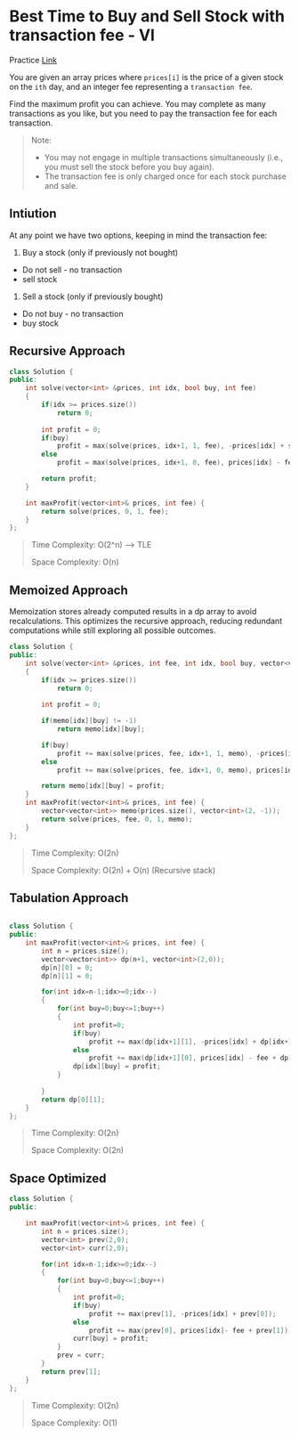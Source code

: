 # Best Time to Buy and Sell Stock with transaction fee - VI

Practice [Link](https://leetcode.com/problems/best-time-to-buy-and-sell-stock-with-transaction-fee/description/)

You are given an array prices where `prices[i]` is the price of a given stock on the `ith` day, and an integer fee representing a `transaction fee`.

Find the maximum profit you can achieve. You may complete as many transactions as you like, but you need to pay the transaction fee for each transaction.

> Note:
> - You may not engage in multiple transactions simultaneously (i.e., you must sell the stock before you buy again).
> - The transaction fee is only charged once for each stock purchase and sale.


## Intiution
At any point we have two options, keeping in mind the transaction fee:
1. Buy a stock (only if previously not bought)
-   Do not sell - no transaction
-   sell stock
1. Sell a stock (only if previously bought)
-   Do not buy - no transaction
-   buy stock
   


## Recursive Approach
```cpp
class Solution {
public:
    int solve(vector<int> &prices, int idx, bool buy, int fee)
    {
        if(idx >= prices.size())
            return 0;
        
        int profit = 0;
        if(buy)
            profit = max(solve(prices, idx+1, 1, fee), -prices[idx] + solve(prices, idx+1, 0, fee));
        else
            profit = max(solve(prices, idx+1, 0, fee), prices[idx] - fee + solve(prices, idx+1, 1, fee));

        return profit;
    }

    int maxProfit(vector<int>& prices, int fee) {
        return solve(prices, 0, 1, fee);
    }
};

```

> Time Complexity: O(2^n) --> TLE
>
> Space Complexity: O(n)


## Memoized Approach

Memoization stores already computed results in a dp array to avoid recalculations. This optimizes the recursive approach, reducing redundant computations while still exploring all possible outcomes.

```cpp
class Solution {
public:
    int solve(vector<int> &prices, int fee, int idx, bool buy, vector<vector<int>> &memo)
    {
        if(idx >= prices.size())
            return 0;
        
        int profit = 0;

        if(memo[idx][buy] != -1)
            return memo[idx][buy];

        if(buy)
            profit += max(solve(prices, fee, idx+1, 1, memo), -prices[idx] + solve(prices, fee, idx+1, 0, memo));
        else
            profit += max(solve(prices, fee, idx+1, 0, memo), prices[idx] - fee + solve(prices, fee, idx+1, 1, memo));

        return memo[idx][buy] = profit;
    }
    int maxProfit(vector<int>& prices, int fee) {
        vector<vector<int>> memo(prices.size(), vector<int>(2, -1));
        return solve(prices, fee, 0, 1, memo);
    }
};

```

> Time Complexity: O(2n)
>
> Space Complexity: O(2n) + O(n) (Recursive stack)


## Tabulation Approach

```cpp

class Solution {
public:
    int maxProfit(vector<int>& prices, int fee) {
        int n = prices.size();
        vector<vector<int>> dp(n+1, vector<int>(2,0));
        dp[n][0] = 0;
        dp[n][1] = 0; 

        for(int idx=n-1;idx>=0;idx--)
        {
            for(int buy=0;buy<=1;buy++)
            {
                int profit=0;
                if(buy)
                    profit += max(dp[idx+1][1], -prices[idx] + dp[idx+1][0]);
                else
                    profit += max(dp[idx+1][0], prices[idx] - fee + dp[idx+1][1]);
                dp[idx][buy] = profit;
            }
            
        }
        return dp[0][1];
    }
};
```

> Time Complexity: O(2n)
>
> Space Complexity: O(2n)


## Space Optimized

```cpp
class Solution {
public:

    int maxProfit(vector<int>& prices, int fee) {
        int n = prices.size();
        vector<int> prev(2,0);
        vector<int> curr(2,0);

        for(int idx=n-1;idx>=0;idx--)
        {
            for(int buy=0;buy<=1;buy++)
            {
                int profit=0;
                if(buy)
                    profit += max(prev[1], -prices[idx] + prev[0]);
                else
                    profit += max(prev[0], prices[idx]- fee + prev[1]);
                curr[buy] = profit;
            }
            prev = curr;
        }
        return prev[1];
    }
};

```
> Time Complexity: O(2n)
>
> Space Complexity: O(1)
